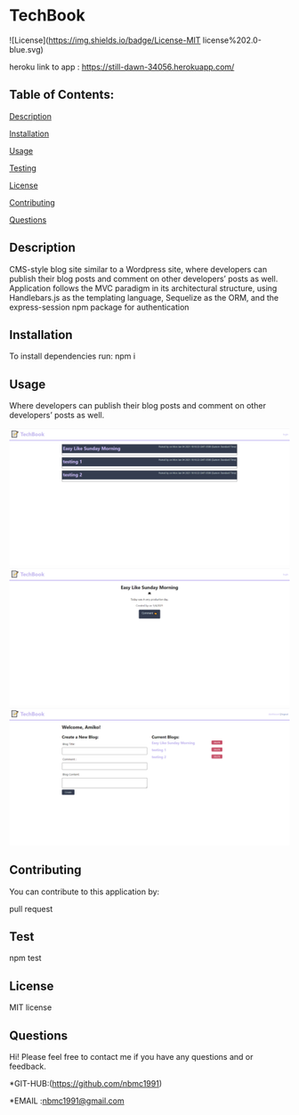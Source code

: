 # TechBook


  ![License](https://img.shields.io/badge/License-MIT license%202.0-blue.svg)
  
 heroku link to app : https://still-dawn-34056.herokuapp.com/

  
## Table of Contents:


[Description](#description)


[Installation](#installation)

[Usage](#usage)


[Testing](#testing)


[License](#license)


[Contributing](#contributing)


[Questions](#questions)



## Description

CMS-style blog site similar to a Wordpress site, where developers can publish their blog posts and comment on other developers’ posts as well. Application follows the MVC paradigm in its architectural structure, using Handlebars.js as the templating language, Sequelize as the ORM, and the express-session npm package for authentication

## Installation

To install dependencies run:
npm i 

## Usage 
Where developers can publish their blog posts and comment on other developers’ posts as well.

![](https://github.com/nbmc1991/TechBlog/blob/main/public/images/Screenshot%202021-01-05%20003235.png)
![](https://github.com/nbmc1991/TechBlog/blob/main/public/images/Screenshot%202021-01-05%20003302.png)
![](https://github.com/nbmc1991/TechBlog/blob/main/public/images/Screenshot%202021-01-05%20003409.png)

## Contributing

You can contribute to this application by:

pull request

## Test 

npm test

## License 

 MIT license


## Questions 
Hi! 
Please feel free to contact me if you have any questions and     or feedback.


*GIT-HUB:(https://github.com/nbmc1991)

*EMAIL :nbmc1991@gmail.com
